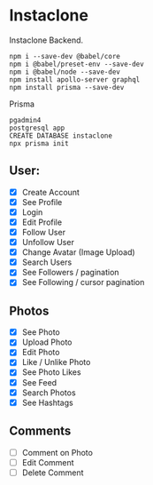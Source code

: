 # Instaclone

Instaclone Backend.

```
npm i --save-dev @babel/core
npm i @babel/preset-env --save-dev
npm i @babel/node --save-dev
npm install apollo-server graphql
npm install prisma --save-dev 
```

Prisma
```
pgadmin4
postgresql app
CREATE DATABASE instaclone
npx prisma init
```

## User:

- [x] Create Account
- [x] See Profile
- [x] Login
- [x] Edit Profile
- [x] Follow User
- [x] Unfollow User
- [x] Change Avatar (Image Upload)
- [x] Search Users
- [x] See Followers / pagination
- [x] See Following / cursor pagination

## Photos

- [x] See Photo
- [x] Upload Photo
- [x] Edit Photo
- [x] Like / Unlike Photo
- [x] See Photo Likes
- [x] See Feed
- [x] Search Photos
- [x] See Hashtags

## Comments

- [ ] Comment on Photo
- [ ] Edit Comment
- [ ] Delete Comment
